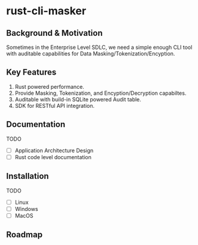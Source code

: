 # rust-cli-masker

## Background & Motivation

Sometimes in the Enterprise Level SDLC, we need a simple enough CLI tool with auditable capabilities for Data Masking/Tokenization/Encyption.

## Key Features

1. Rust powered performance.
2. Provide Masking, Tokenization, and Encyption/Decryption capabiltes.
3. Auditable with build-in SQLite powered Audit table.
4. SDK for RESTful API integration.

## Documentation

TODO

- [ ] Application Architecture Design
- [ ] Rust code level documentation

## Installation

TODO

- [ ] Linux
- [ ] Windows
- [ ] MacOS

## Roadmap
